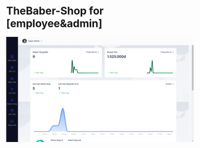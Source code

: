 # TheBaber-Shop for [employee&admin]
<span><img src="./source/public/img/img_intro1.png"/></span>
&nbsp;
